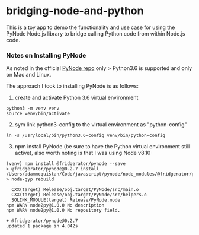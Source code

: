 # bridging-node-and-python

This is a toy app to demo the functionality and use case for using the PyNode Node.js library to bridge calling Python code from within Node.js code.

### Notes on Installing PyNode

As noted in the official [PyNode repo](https://github.com/fridgerator/PyNode) only > Python3.6 is supported and only on Mac and Linux.

The approach I took to installing PyNode is as follows:

1. create and activate Python 3.6 virtual environment

```
python3 -m venv venv
source venv/bin/activate
```

2. sym link python3-config to the virtual environment as "python-config"

```
ln -s /usr/local/bin/python3.6-config venv/bin/python-config
```

3. npm install PyNode (be sure to have the Python virtual environment still active), also worth noting is that I was using Node v8.10

```
(venv) npm install @fridgerator/pynode --save
> @fridgerator/pynode@0.2.7 install /Users/adammcquistan/Code/javascript/pynode/node_modules/@fridgerator/pynode
> node-gyp rebuild

  CXX(target) Release/obj.target/PyNode/src/main.o
  CXX(target) Release/obj.target/PyNode/src/helpers.o
  SOLINK_MODULE(target) Release/PyNode.node
npm WARN node2py@1.0.0 No description
npm WARN node2py@1.0.0 No repository field.

+ @fridgerator/pynode@0.2.7
updated 1 package in 4.042s
```
